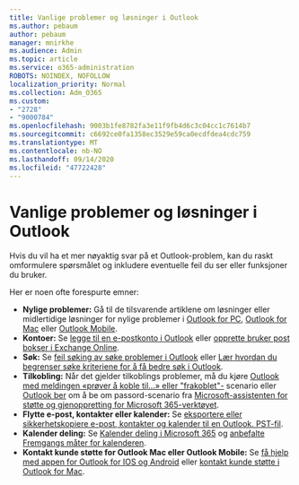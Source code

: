 ```yaml
---
title: Vanlige problemer og løsninger i Outlook
ms.author: pebaum
author: pebaum
manager: mnirkhe
ms.audience: Admin
ms.topic: article
ms.service: o365-administration
ROBOTS: NOINDEX, NOFOLLOW
localization_priority: Normal
ms.collection: Adm_O365
ms.custom:
- "2728"
- "9000784"
ms.openlocfilehash: 9003b1fe8782fa3e11f9fb4d6c3c04cc1c7614b7
ms.sourcegitcommit: c6692ce0fa1358ec3529e59ca0ecdfdea4cdc759
ms.translationtype: MT
ms.contentlocale: nb-NO
ms.lasthandoff: 09/14/2020
ms.locfileid: "47722428"
---
```

# <a name="outlook-common-issues-and-resolutions"></a>Vanlige problemer og løsninger i Outlook

Hvis du vil ha et mer nøyaktig svar på et Outlook-problem, kan du raskt omformulere spørsmålet og inkludere eventuelle feil du ser eller funksjoner du bruker.

Her er noen ofte forespurte emner:

- **Nylige problemer:**  Gå til de tilsvarende artiklene om løsninger eller midlertidige løsninger for nylige problemer i  [Outlook for PC](https://support.office.com/article/ecf61305-f84f-4e13-bb73-95a214ac1230),  [Outlook for Mac](https://support.office.com/article/54afa5e3-db38-422a-9d94-3b55330ded8e)  eller  [Outlook Mobile](https://support.office.com/article/a264ef01-9c88-48fb-9285-7017e4f31f02).
- **Kontoer:**  Se  [legge til en e-postkonto i Outlook](https://support.office.com/article/6e27792a-9267-4aa4-8bb6-c84ef146101b)  eller  [opprette bruker post bokser i Exchange Online](https://docs.microsoft.com/Exchange/recipients-in-exchange-online/create-user-mailboxes).
- **Søk:**  Se  [feil søking av søke problemer i Outlook](https://support.office.com/article/2556b11f-f4d8-46be-b0a7-de33a3f4f066)  eller  [Lær hvordan du begrenser søke kriteriene for å få bedre søk i Outlook](https://support.office.com/article/D824D1E9-A255-4C8A-8553-276FB895A8DA).
- **Tilkobling:**  Når det gjelder tilkoblings problemer, må du kjøre  [Outlook med meldingen «prøver å koble til...» eller "frakoblet"-](https://aka.ms/SaRA-OutlookDisconnect)  scenario eller  [Outlook ber](https://aka.ms/SaRA-OutlookPwdPrompt)  om å be om passord-scenario fra  [Microsoft-assistenten for støtte og gjenoppretting for Microsoft 365-verktøyet](https://diagnostics.outlook.com/#/).
- **Flytte e-post, kontakter eller kalender:**  Se  [eksportere eller sikkerhetskopiere e-post, kontakter og kalender til en Outlook. PST-fil](https://support.office.com/article/14252b52-3075-4e9b-be4e-ff9ef1068f91).
- **Kalender deling:**  Se  [Kalender deling i Microsoft 365](https://support.office.com/article/b576ecc3-0945-4d75-85f1-5efafb8a37b4)  og  [anbefalte Fremgangs måter for kalenderen](https://support.office.com/article/D93F72D3-2361-4E0D-8D6A-5C4939C17F39).
- **Kontakt kunde støtte for Outlook Mac eller Outlook Mobile:**  Se  [få hjelp med appen for Outlook for IOS og Android](https://support.office.com/article/218a22d1-9fa5-4889-b689-de1c63493243)  eller  [kontakt kunde støtte i Outlook for Mac](https://support.office.com/article/d0410177-8e65-4487-93f7-206a3a3d71a8).
